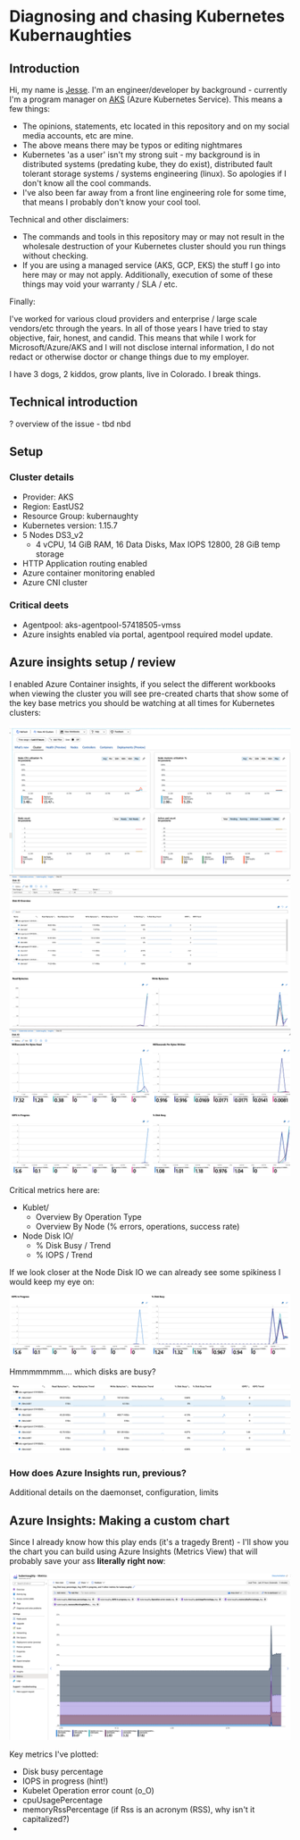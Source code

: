 # Diagnosing and chasing Kubernetes Kubernaughties

## Introduction

Hi, my name is [Jesse][twitter]. I'm an engineer/developer by background -
currently I'm a program manager on [AKS][aks] (Azure Kubernetes Service). This
means a few things:

- The opinions, statements, etc located in this repository and on my social
  media accounts, etc are mine.
- The above means there may be typos or editing nightmares
- Kubernetes 'as a user' isn't my strong suit - my background is in distributed
  systems (predating kube, they do exist), distributed fault tolerant storage
  systems / systems engineering (linux). So apologies if I don't know all the
  cool commands.
- I've also been far away from a front line engineering role for some time, that
  means I probably don't know your cool tool.

Technical and other disclaimers:

- The commands and tools in this repository may or may not result in the
  wholesale destruction of your Kubernetes cluster should you run things
  without checking.
- If you are using a managed service (AKS, GCP, EKS) the stuff I go into here
  may or may not apply. Additionally, execution of some of these things may
  void your warranty / SLA / etc.

Finally:

I've worked for various cloud providers and enterprise / large scale vendors/etc
through the years. In all of those years I have tried to stay objective, fair,
honest, and candid. This means that while I work for Microsoft/Azure/AKS and
I will not disclose internal information, I do not redact or otherwise doctor
or change things due to my employer.

I have 3 dogs, 2 kiddos, grow plants, live in Colorado. I break things.

## Technical introduction

? overview of the issue - tbd nbd

## Setup

### Cluster details

- Provider: AKS
- Region: EastUS2
- Resource Group: kubernaughty
- Kubernetes version: 1.15.7
- 5 Nodes DS3_v2
  - 4 vCPU, 14 GiB RAM, 16 Data Disks, Max IOPS 12800, 28 GiB temp storage
- HTTP Application routing enabled
- Azure container monitoring enabled
- Azure CNI cluster


### Critical deets

- Agentpool: aks-agentpool-57418505-vmss
- Azure insights enabled via portal, agentpool required model update.

## Azure insights setup / review

I enabled Azure Container insights, if you select the different workbooks when
viewing the cluster you will see pre-created charts that show some of the key
base metrics you should be watching at all times for Kubernetes clusters:

![azure insights](/images/azureinsights1.png "Azure Insights")
![azure insights DiskIO](/images/insights-diskio.png "Azure Insights DiskIO")
![azure insights DiskIO2](/images/insights-diskio-2.png "Azure Insights DiskIO2")

Critical metrics here are:

- Kublet/
  - Overview By Operation Type
  - Overview By Node (% errors, operations, success rate)
- Node Disk IO/
  - % Disk Busy / Trend
  - % IOPS / Trend

If we look closer at the Node Disk IO we can already see some spikiness I would
keep my eye on:

![Why are the disks... so busy?](/images/whyisthediskbusy.png "Why is disk busy already so high?")

Hmmmmmmm.... which disks are busy?

![DEV SDA IS MADE OF PEOPLE](/images/osdiskuhoh.png "sda is the OS disk, the OS disk... is busy...")

### How does Azure Insights run, previous?

Additional details on the daemonset, configuration, limits

## Azure Insights: Making a custom chart

Since I already know how this play ends (it's a tragedy Brent) - I'll show you
the chart you can build using Azure Insights (Metrics View) that will probably
save your ass **literally right now**:

![bling bling](/images/iops-busy-error-cpu-memory-brent.png "Watch me whip, watch me nae nae")

Key metrics I've plotted:

- Disk busy percentage
- IOPS in progress (hint!)
- Kubelet Operation error count (o_O)
- cpuUsagePercentage
- memoryRssPercentage (if Rss is an acronym (RSS), why isn't it capitalized?)
-

[aks]: https://docs.microsoft.com/en-us/azure/aks/
[twitter]: https://twitter.com/jessenoller
